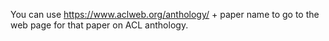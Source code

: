 You can use https://www.aclweb.org/anthology/ + paper name to go to the web page for that paper on ACL anthology.  
